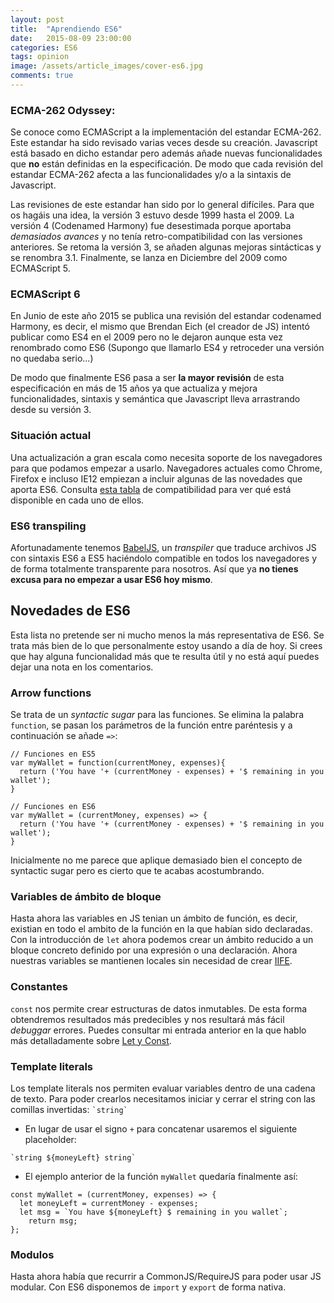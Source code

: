 ```yaml
---
layout: post
title:  "Aprendiendo ES6"
date:   2015-08-09 23:00:00
categories: ES6
tags: opinion
image: /assets/article_images/cover-es6.jpg
comments: true
---
```


### ECMA-262 Odyssey:
Se conoce como ECMAScript a la implementación del estandar ECMA-262. Este estandar ha sido revisado varias veces desde su creación. Javascript está basado en dicho estandar pero además añade nuevas funcionalidades que **no** están definidas en la especificación. De modo que cada revisión del estandar ECMA-262 afecta a las funcionalidades y/o a la sintaxis de Javascript.

Las revisiones de este estandar han sido por lo general difíciles. Para que os hagáis una idea, la versión 3 estuvo desde 1999 hasta el 2009. La versión 4 (Codenamed Harmony) fue desestimada porque aportaba *demasiados avances* y no tenía retro-compatibilidad con las versiones anteriores. Se retoma la versión 3, se añaden algunas mejoras sintácticas y se renombra 3.1. Finalmente, se lanza en Diciembre del 2009 como ECMAScript 5.

### ECMAScript 6
En Junio de este año 2015 se publica una revisión del estandar codenamed Harmony, es decir, el mismo que Brendan Eich (el creador de JS) intentó publicar como ES4 en el 2009 pero no le dejaron aunque esta vez renombrado como ES6 (Supongo que llamarlo ES4 y retroceder una versión no quedaba serio...)

De modo que finalmente ES6 pasa a ser **la mayor revisión** de esta especificación en más de 15 años ya que actualiza y mejora funcionalidades, sintaxis y semántica que Javascript lleva arrastrando desde su versión 3.

### Situación actual
Una actualización a gran escala como necesita soporte de los navegadores para que podamos empezar a usarlo. Navegadores actuales como Chrome, Firefox e incluso IE12 empiezan a incluir algunas de las novedades que aporta ES6. Consulta [esta tabla](https://kangax.github.io/compat-table/es6/) de compatibilidad para ver qué está disponible en cada uno de ellos.

### ES6 transpiling
Afortunadamente tenemos [BabelJS](https://babeljs.io/), un *transpiler* que traduce archivos JS con sintaxis ES6 a ES5 haciéndolo compatible en todos los navegadores y de forma totalmente transparente para nosotros. Así que ya **no tienes excusa para no empezar a usar ES6 hoy mismo**.

## Novedades de ES6
Esta lista no pretende ser ni mucho menos la más representativa de ES6. Se trata más bien de lo que personalmente estoy usando a día de hoy. Si crees que hay alguna funcionalidad más que te resulta útil y no está aquí puedes dejar una nota en los comentarios.

### Arrow functions
Se trata de un *syntactic sugar* para las funciones. Se elimina la palabra `function`, se pasan los parámetros de la función entre paréntesis y a continuación se añade `=>`:

```
// Funciones en ES5
var myWallet = function(currentMoney, expenses){
  return ('You have '+ (currentMoney - expenses) + '$ remaining in you wallet');
}

// Funciones en ES6
var myWallet = (currentMoney, expenses) => {
  return ('You have '+ (currentMoney - expenses) + '$ remaining in you wallet');
}
```
Inicialmente no me parece que aplique demasiado bien el concepto de syntactic sugar pero es cierto que te acabas acostumbrando.

### Variables de ámbito de bloque
Hasta ahora las variables en JS tenian un ámbito de función, es decir, existian en todo el ambito de la función en la que habían sido declaradas. Con la introducción de `let` ahora podemos crear un ámbito reducido a un bloque concreto definido por una expresión o una declaración. Ahora nuestras variables se mantienen locales sin necesidad de crear [IIFE](http://exploringjs.com/es6/ch_callables.html#sec_iifes-in-es6).

### Constantes
`const` nos permite crear estructuras de datos inmutables. De esta forma obtendremos resultados más predecibles y nos resultará más fácil *debuggar* errores. Puedes consultar mi entrada anterior en la que hablo más detalladamente sobre [Let y Const](http://davecarter.me/scope-de-variables/).

### Template literals
Los template literals nos permiten evaluar variables dentro de una cadena de texto. Para poder crearlos necesitamos iniciar y cerrar el string con las comillas invertidas: `` `string` ``

- En lugar de usar el signo `+` para concatenar usaremos el siguiente placeholder:

```
`string ${moneyLeft} string`
```
- El ejemplo anterior de la función `myWallet` quedaría finalmente así:

```
const myWallet = (currentMoney, expenses) => {
  let moneyLeft = currentMoney - expenses;
  let msg = `You have ${moneyLeft} $ remaining in you wallet`;
    return msg;
};
```

### Modulos
Hasta ahora había que recurrir a CommonJS/RequireJS para poder usar JS modular. Con ES6 disponemos de `import` y `export` de forma nativa.